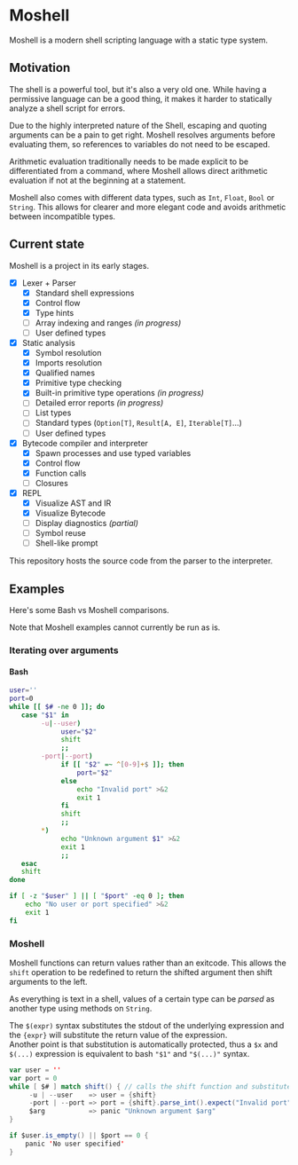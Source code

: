# Moshell

Moshell is a modern shell scripting language with a static type system.

## Motivation

The shell is a powerful tool, but it's also a very old one.
While having a permissive language can be a good thing, it makes it harder to statically analyze a shell script for errors.

Due to the highly interpreted nature of the Shell, escaping and quoting arguments can be a pain to get right.
Moshell resolves arguments before evaluating them, so references to variables do not need to be escaped.

Arithmetic evaluation traditionally needs to be made explicit to be differentiated from a command, where Moshell allows direct arithmetic evaluation if not at the beginning at a statement.

Moshell also comes with different data types, such as `Int`, `Float`, `Bool` or `String`. This allows for clearer and more elegant code and avoids arithmetic between incompatible types.

## Current state

Moshell is a project in its early stages.

- [x] Lexer + Parser
    - [x] Standard shell expressions
    - [x] Control flow
    - [x] Type hints
    - [ ] Array indexing and ranges *(in progress)*
    - [ ] User defined types
- [x] Static analysis
    - [x] Symbol resolution
    - [x] Imports resolution
    - [x] Qualified names
    - [x] Primitive type checking
    - [x] Built-in primitive type operations *(in progress)*
    - [ ] Detailed error reports *(in progress)*
    - [ ] List types
    - [ ] Standard types (`Option[T]`, `Result[A, E]`, `Iterable[T]`...)
    - [ ] User defined types
- [x] Bytecode compiler and interpreter
    - [x] Spawn processes and use typed variables
    - [x] Control flow
    - [x] Function calls
    - [ ] Closures
- [x] REPL
    - [x] Visualize AST and IR
    - [x] Visualize Bytecode
    - [ ] Display diagnostics *(partial)*
    - [ ] Symbol reuse
    - [ ] Shell-like prompt

This repository hosts the source code from the parser to the interpreter.

## Examples

Here's some Bash vs Moshell comparisons.

Note that Moshell examples cannot currently be run as is.

### Iterating over arguments

#### Bash

```bash
user=''
port=0
while [[ $# -ne 0 ]]; do
   case "$1" in
        -u|--user)
             user="$2"
             shift
             ;;
        -port|--port)
             if [[ "$2" =~ ^[0-9]+$ ]]; then
                 port="$2"
             else
                 echo "Invalid port" >&2
                 exit 1
             fi
             shift
             ;;
        *)
             echo "Unknown argument $1" >&2
             exit 1
             ;;
   esac
   shift
done

if [ -z "$user" ] || [ "$port" -eq 0 ]; then
    echo "No user or port specified" >&2
    exit 1
fi
```

### Moshell

Moshell functions can return values rather than an exitcode. This allows the `shift` operation to be redefined to return the shifted argument then shift arguments to the left.

As everything is text in a shell, values of a certain type can be _parsed_ as another type using methods on `String`.

The `$(expr)` syntax substitutes the stdout of the underlying expression and the `{expr}` will substitute the return value of the expression.  
Another point is that substitution is automatically protected, thus a `$x` and `$(...)` expression is equivalent to bash `"$1"` and `"$(...)"` syntax.

```scala
var user = ''
var port = 0
while [ $# ] match shift() { // calls the shift function and substitutes its return value
     -u | --user    => user = {shift}
     -port | --port => port = {shift}.parse_int().expect("Invalid port")
     $arg           => panic "Unknown argument $arg"
}

if $user.is_empty() || $port == 0 {
    panic 'No user specified'
}
```
